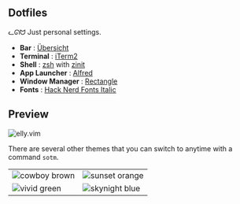 ## Dotfiles

ᓚᘏᗢ Just personal settings.

- **Bar** : [Übersicht](http://tracesof.net/uebersicht/)
- **Terminal** : [iTerm2](https://www.iterm2.com/)
- **Shell** : [zsh](https://wiki.archlinux.org/index.php/zsh) with [zinit](https://zdharma.org/zinit/wiki/)
- **App Launcher** : [Alfred](alfredapp.com)
- **Window Manager** : [Rectangle](https://rectangleapp.com/)
- **Fonts** : [Hack Nerd Fonts Italic](https://www.nerdfonts.com/)

## Preview

<img alt="elly.vim" src="https://user-images.githubusercontent.com/41639488/98123673-814c1580-1ef5-11eb-8520-06af6404e738.png">

There are several other themes that you can switch to anytime with a command `sotm`.

<table>
    <tbody>
        <tr>
            <td>
				<img alt="cowboy brown" src="https://user-images.githubusercontent.com/41639488/92177661-e34bb880-ee7b-11ea-83bc-63149f6051bb.png">
			</td>
            <td>
				<img alt="sunset orange" src="https://user-images.githubusercontent.com/41639488/91911058-435f2500-eceb-11ea-98c3-45ee1aab066a.png">
			</td>
        </tr>
        <tr>
            <td>
				<img alt="vivid green" src="https://user-images.githubusercontent.com/41639488/92177442-79331380-ee7b-11ea-9b0b-a421671c3400.png">
			</td>
            <td>
				<img alt="skynight blue" src="https://user-images.githubusercontent.com/41639488/92177737-0aa28580-ee7c-11ea-8a61-c5b2c482d8a3.png">
			</td>
        </tr>
    </tbody>
</table>
